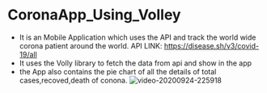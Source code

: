 # CoronaApp_Using_Volley
* It is an Mobile Application which uses the API and track the world wide corona patient around the world.
API LINK:  https://disease.sh/v3/covid-19/all
* It uses the Volly library to fetch the data from api and show in the app
* the App also contains the pie chart of all the details of total cases,recoved,death of conona.
![video-20200924-225918](https://user-images.githubusercontent.com/56790330/94359490-28eb5200-00c5-11eb-9d83-fe49ca584e43.gif)
